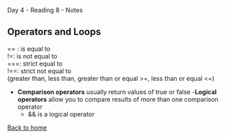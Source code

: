 Day 4 - Reading 8 - Notes

## Operators and Loops

== : is equal to <br>
!=: is not equal to <br>
===: strict equal to <br>
!==: strict not equal to <br>
 (greater than, less than, greater than or equal >=, less than or equal <=)

- **Comparison operators** usually return values of true or false
-**Logical operators** allow you to compare results of more than one comparison operator
    - && is a logical operator





[Back to home](README.md)